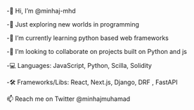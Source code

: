 -👋 Hi, I’m @minhaj-mhd

-👀 Just exploring new worlds in programming

-🌱 I’m currently learning python based web frameworks

-💞️ I’m looking to collaborate on projects built on Python and js

-💻 Languages: JavaScript, Python, Scilla, Solidity

-🛠️ Frameworks/Libs: React, Next.js, Django, DRF , FastAPI

📫 Reach me on Twitter @minhajmuhamad
